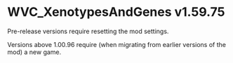 # WVC_XenotypesAndGenes v1.59.75
 
Pre-release versions require resetting the mod settings.

Versions above 1.00.96 require (when migrating from earlier versions of the mod) a new game.